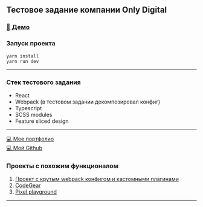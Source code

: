 ## Тестовое задание компании Only Digital

### [👋 Демо](https://unnecessaryhub.github.io/only-digital-test-task)

### Запуск проекта
```
yarn install 
yarn run dev
```
---

### Стек тестового задания
- React
- Webpack (в тестовом задании декомпозировал конфиг)
- Typescript
- SCSS modules
- Feature sliced design

---
[💻 Мое портфолио](https://gearonixx.com) <br/>
[💻 Мой Github](https://github.com/Gearonix) <br/>

### Проекты с похожим функционалом
1. [Проект с крутым webpack конфигом и кастомными плагинами](https://github.com/Gearonix/Ulbi-Production)
2. [CodeGear](https://github.com/Gearonix/CodeGear)
3. [Pixel playground](https://github.com/Gearonix/vuejs-pixel-playground/tree/master/apps/client/src)
---

